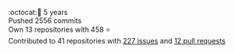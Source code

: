 :octocat::birthday: 5 years  
Pushed 2556 commits  
Own 13 repositories with 458 :star:  
Contributed to 41 repositories with [227 issues](https://github.com/issues?q=is%3Aissue+author%3Aeoli3n) and [12 pull requests](https://github.com/pulls?q=is%3Apr+author%3Aeoli3n+)
